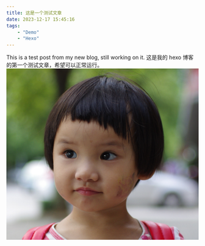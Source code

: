 ```yaml
---
title: 这是一个测试文章
date: 2023-12-17 15:45:16
tags:
    - "Demo"
    - "Hexo"
---
```

This is a test post from my new blog, still working on it.
这是我的 hexo 博客的第一个测试文章，希望可以正常运行。
![一格](images/joy.jpg)

